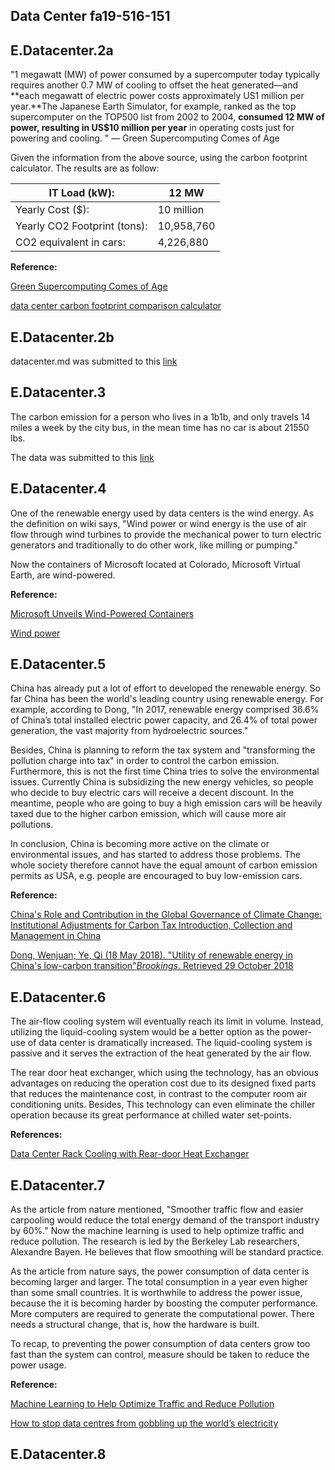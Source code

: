 ## Data Center fa19-516-151

## E.Datacenter.2a

"1 megawatt (MW) of power consumed by a supercomputer today typically requires another 0.7 MW of cooling to offset the heat generated—and **each megawatt of electric power costs approximately US1 million per year.**The Japanese Earth Simulator, for example, ranked as the top supercomputer on the TOP500 list from 2002 to 2004, **consumed 12 MW of power, resulting in US$10 million per year** in operating costs just for powering and cooling. "  — Green Supercomputing Comes of Age

Given the information from the above source,  using the carbon footprint calculator. The results are as follow:

| IT Load (kW):                | 12 MW      |
| ---------------------------- | ---------- |
| Yearly Cost ($):             | 10 million |
| Yearly CO2 Footprint (tons): | 10,958,760 |
| CO2 equivalent in cars:      | 4,226,880  |

**Reference:**

[Green Supercomputing Comes of Age](http://seec.cs.vt.edu/pubs/papers/feng-itpro-green.pdf)

[data center carbon footprint comparison calculator](https://www.schneider-electric.com/en/work/solutions/system/s1/data-center-and-network-systems/trade-off-tools/data-center-carbon-footprint-comparison-calculator/)

## E.Datacenter.2b

datacenter.md was submitted to this [link](https://github.com/cloudmesh-community/fa19-516-151)

## E.Datacenter.3
The carbon emission for a person who lives in a  1b1b, and only travels 14 miles a week by the city bus, in the mean time has no car is about 21550 lbs. 

The data was submitted to this [link](http://www.google.com)

## E.Datacenter.4
One of the renewable energy used by data centers is the wind energy. As the definition on wiki says, "Wind power or wind energy is the use of air flow through wind turbines to provide the mechanical power to turn electric generators and traditionally to do other work, like milling or pumping."  

Now the containers of Microsoft located at Colorado, Microsoft Virtual Earth, are wind-powered.  

**Reference:**

[Microsoft Unveils Wind-Powered Containers](https://www.datacenterknowledge.com/archives/2008/04/18/microsoft-unveils-wind-powered-containers)

[Wind power](https://en.wikipedia.org/wiki/Wind_power)

## E.Datacenter.5

China has already put a lot of effort to developed the renewable energy. So far China has been the world's leading country using renewable energy. For example, according to Dong, "In 2017, renewable energy comprised 36.6% of China’s total installed electric power capacity, and 26.4% of total power generation, the vast majority from hydroelectric sources." 

Besides, China is planning  to reform the tax system and "transforming the pollution charge into tax" in order to control the carbon emission. Furthermore, this is not the first time China tries to solve the environmental issues. Currently China is subsidizing the new energy vehicles, so people who decide to buy electric cars will receive a decent discount. In the meantime, people who are going to buy a high emission cars will be heavily taxed due to the higher carbon emission, which will cause more air pollutions. 

In conclusion, China is becoming more active on the climate or environmental issues, and has started to address those problems. The whole society therefore cannot have the equal amount of carbon emission permits as USA, e.g. people are encouraged to buy low-emission cars. 

**Reference:**

[China's Role and Contribution in the Global Governance of Climate Change: Institutional Adjustments for Carbon Tax Introduction, Collection and Management in China](https://papers.ssrn.com/sol3/papers.cfm?abstract_id=2695612) 

[Dong, Wenjuan; Ye, Qi (18 May 2018). "Utility of renewable energy in China's low-carbon transition"*Brookings*. Retrieved 29 October 2018 ](https://www.brookings.edu/2018/05/18/utility-of-renewable-energy-in-chinas-low-carbon-transition)

## E.Datacenter.6

The air-flow cooling system will eventually reach its limit in volume. Instead, utilizing the liquid-cooling system would be a better option as the power-use of data center is dramatically increased.  The liquid-cooling system is passive and it serves the extraction of the heat generated by the air flow. 

The rear door heat exchanger, which using the technology, has an obvious advantages on reducing the operation cost due to its designed  fixed parts that reduces the maintenance cost, in contrast to the computer room air conditioning units. Besides, This technology can even eliminate the chiller operation because its great performance at chilled water set-points.

**References:**

[Data Center Rack Cooling with Rear-door Heat Exchanger ](https://datacenters.lbl.gov/sites/all/files/rdhx-doe-femp.pdf)

## E.Datacenter.7

As the article from nature mentioned,  "Smoother traffic flow and easier carpooling would reduce the total energy demand of the transport industry by 60%." Now the machine learning is used to help optimize traffic and reduce pollution. The research is led by the Berkeley Lab researchers, Alexandre Bayen. He believes that flow smoothing will be standard practice.

As the article from nature says, the power consumption of data center is becoming larger and larger. The total consumption in a year even higher than some small countries. It is worthwhile to address the power issue, because the it is becoming harder by boosting the computer performance. More computers are required to generate the computational power. There needs a structural change, that is, how the hardware is built. 

To recap, to preventing the power consumption of data centers grow too fast than the system can control, measure should be taken to reduce the power usage.

**Reference:**

[Machine Learning to Help Optimize Traffic and Reduce Pollution](https://newscenter.lbl.gov/2018/10/28/machine-learning-to-help-optimize-traffic-and-reduce-pollution/)

[How to stop data centres from gobbling up the world’s electricity](https://www.nature.com/articles/d41586-018-06610-y)

## E.Datacenter.8
